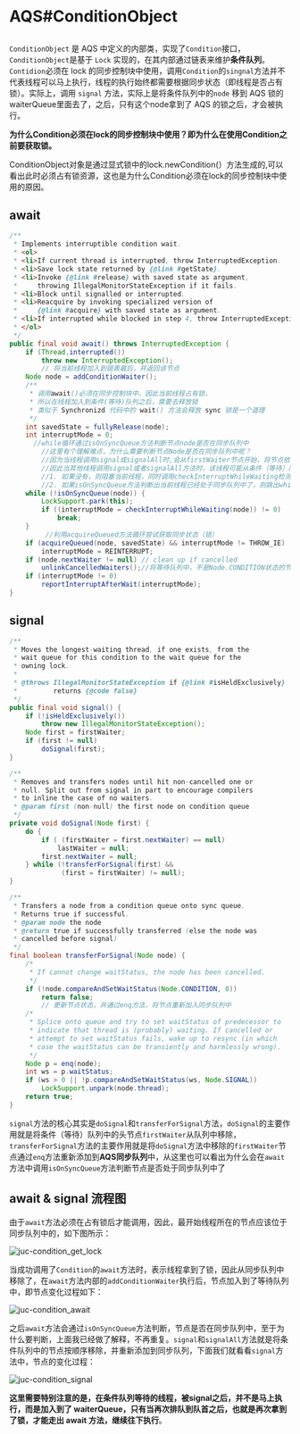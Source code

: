 # AQS#ConditionObject

##  

`ConditionObject` 是 AQS 中定义的内部类，实现了`Condition`接口，`ConditionObject`是基于 `Lock` 实现的，在其内部通过链表来维护**条件队列**。`Contidion`必须在 lock 的同步控制块中使用，调用`Condition`的`singnal`方法并不代表线程可以马上执行，线程的执行始终都需要根据同步状态（即线程是否占有锁）。实际上，调用 `signal` 方法，实际上是将条件队列中的`node` 移到 AQS 锁的 waiterQueue里面去了，之后，只有这个node拿到了 AQS 的锁之后，才会被执行。

**为什么Condition必须在lock的同步控制块中使用？即为什么在使用Condition之前要获取锁。**

ConditionObject对象是通过显式锁中的lock.newCondition(）方法生成的,可以看出此时必须占有锁资源，这也是为什么Condition必须在lock的同步控制块中使用的原因。

 ## await



```java
/**
 * Implements interruptible condition wait.
 * <ol>
 * <li>If current thread is interrupted, throw InterruptedException.
 * <li>Save lock state returned by {@link #getState}.
 * <li>Invoke {@link #release} with saved state as argument,
 *     throwing IllegalMonitorStateException if it fails.
 * <li>Block until signalled or interrupted.
 * <li>Reacquire by invoking specialized version of
 *     {@link #acquire} with saved state as argument.
 * <li>If interrupted while blocked in step 4, throw InterruptedException.
 * </ol>
 */
public final void await() throws InterruptedException {
    if (Thread.interrupted())
        throw new InterruptedException();
		// 将当前线程加入到链表最后，并返回该节点
    Node node = addConditionWaiter();
  	/** 
  	 * 调用await()必须在同步控制块中，因此当前线程占有锁，
     * 所以在线程加入到条件(等待)队列之后，需要去释放锁
     * 类似于 Synchronizd 代码中的 wait() 方法会释放 sync 锁是一个道理
     */
    int savedState = fullyRelease(node);
    int interruptMode = 0;
	  //while循环通过isOnSyncQueue方法判断节点node是否在同步队列中
		//这里有个理解难点，为什么需要判断节点Node是否在同步队列中呢？
		//因为当线程调用signal或signalAll时,会从firstWaiter节点开始，将节点依次从等待队列中移除，并通过enq方法重新添加到同步队列中
		//因此当其他线程调用signal或者signalAll方法时，该线程可能从条件（等待）队列中移除，并重新加入到同步队列中
		//1. 如果没有，则阻塞当前线程，同时调用checkInterruptWhileWaiting检测当前线程在等待过程中是否发生中断，设置interruptMode表示中断状态。
		//2. 如果isOnSyncQueue方法判断出当前线程已经处于同步队列中了，则跳出while循环
    while (!isOnSyncQueue(node)) {
        LockSupport.park(this);
        if ((interruptMode = checkInterruptWhileWaiting(node)) != 0)
            break;
    }
		 //利用acquireQueued方法循环尝试获取同步状态（锁）
    if (acquireQueued(node, savedState) && interruptMode != THROW_IE)
        interruptMode = REINTERRUPT;
    if (node.nextWaiter != null) // clean up if cancelled
        unlinkCancelledWaiters();//将等待队列中，不是Node.CONDITION状态的节点移除
    if (interruptMode != 0)
        reportInterruptAfterWait(interruptMode);
}
```

## signal

```java
/**
 * Moves the longest-waiting thread, if one exists, from the
 * wait queue for this condition to the wait queue for the
 * owning lock.
 *
 * @throws IllegalMonitorStateException if {@link #isHeldExclusively}
 *         returns {@code false}
 */
public final void signal() {
    if (!isHeldExclusively())
        throw new IllegalMonitorStateException();
    Node first = firstWaiter;
    if (first != null)
        doSignal(first);
}
```

```java
/**
 * Removes and transfers nodes until hit non-cancelled one or
 * null. Split out from signal in part to encourage compilers
 * to inline the case of no waiters.
 * @param first (non-null) the first node on condition queue
 */
private void doSignal(Node first) {
    do {
        if ( (firstWaiter = first.nextWaiter) == null)
            lastWaiter = null;
        first.nextWaiter = null;
    } while (!transferForSignal(first) &&
             (first = firstWaiter) != null);
}
```

```java
/**
 * Transfers a node from a condition queue onto sync queue.
 * Returns true if successful.
 * @param node the node
 * @return true if successfully transferred (else the node was
 * cancelled before signal)
 */
final boolean transferForSignal(Node node) {
    /*
     * If cannot change waitStatus, the node has been cancelled.
     */
    if (!node.compareAndSetWaitStatus(Node.CONDITION, 0))
        return false;
		// 更新节点状态，并通过enq方法，将节点重新加入同步队列中
    /*
     * Splice onto queue and try to set waitStatus of predecessor to
     * indicate that thread is (probably) waiting. If cancelled or
     * attempt to set waitStatus fails, wake up to resync (in which
     * case the waitStatus can be transiently and harmlessly wrong).
     */
    Node p = enq(node);
    int ws = p.waitStatus;
    if (ws > 0 || !p.compareAndSetWaitStatus(ws, Node.SIGNAL))
        LockSupport.unpark(node.thread);
    return true;
}
```

`signal`方法的核心其实是`doSignal`和`transferForSignal`方法，`doSignal`的主要作用就是将条件（等待）队列中的头节点`firstWaiter`从队列中移除，`transferForSignal`方法的主要作用就是将`doSignal`方法中移除的`firstWaiter`节点通过`enq`方法重新添加到**AQS同步队列**中，从这里也可以看出为什么会在`await`方法中调用`isOnSyncQueue`方法判断节点是否处于同步队列中了

## await & signal 流程图

由于`await`方法必须在占有锁后才能调用，因此，最开始线程所在的节点应该位于同步队列中的，如下图所示：

![juc-condition_get_lock](ref/juc-condition_get_lock.png)

当成功调用了`Condition`的`await`方法时，表示线程拿到了锁，因此从同步队列中移除了，在`await`方法内部的`addConditionWaiter`执行后，节点加入到了等待队列中，即节点变化过程如下：

![juc-condition_await](ref/juc-condition_await.png)

之后`await`方法会通过`isOnSyncQueue`方法判断，节点是否在同步队列中，至于为什么要判断，上面我已经做了解释，不再重复。`signal`和`signalAll`方法就是将条件队列中的节点按顺序移除，并重新添加到同步队列，下面我们就看看`signal`方法中，节点的变化过程：

![juc-condition_signal](ref/juc-condition_signal.png)

**这里需要特别注意的是，在条件队列等待的线程，被signal之后，并不是马上执行，而是加入到了 waiterQueue，只有当再次排队到队首之后，也就是再次拿到了锁，才能走出 await 方法，继续往下执行**。

